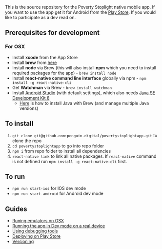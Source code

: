 This is the source repository for the Poverty Stoplight native mobile app. If you want to use the app get it for Android from the [Play Store](https://play.google.com/store/apps/details?id=com.povertystoplightapp). If you would like to participate as a dev read on.

## Prerequisites for development

### For OSX

- Install **xcode** from the App Store
- Install **brew** from [here](https://brew.sh)
- Install **node** via Brew (this will also install **npm** which you need to install required packages for the app) - `brew install node`
- Install **react-native command line interface** globally via npm - `npm install -g react-native-cli`
- Get **Watchman** via Brew - `brew install watchman`
- Install [Android Studio](https://developer.android.com/distribute/) (with default settings), which also needs [Java SE Development Kit 8](https://www.oracle.com/technetwork/java/javase/downloads/jdk8-downloads-2133151.html)
  - [Here](https://stackoverflow.com/a/47699905) is how to install Java with Brew (and manage multiple Java versions)

## To install

1.  `git clone git@github.com:penguin-digital/povertystoplightapp.git` to clone the repo
2.  `cd povertystoplightapp` to go into repo folder
3.  `npm i` from repo folder to install all dependencies
4. `react-native link` to link all native packages. If `react-native` command is not defined run `npm install -g react-native-cli` first.

## To run

- `npm run start-ios` for IOS dev mode
- `npm run start-android` for Android dev mode

## Guides

- [Runing emulators on OSX](docs/emulator-osx.md)
- [Running the app in Dev mode on a real device](docs/run-on-device.md)
- [Using debugging tools](docs/debugging.md)
- [Deploying on Play Store](docs/deploying.md)
- [Versioning](docs/versioning.md)
